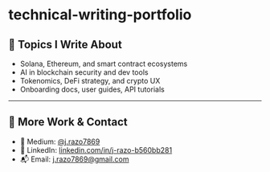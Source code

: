 # technical-writing-portfolio


## 🧠 Topics I Write About
- Solana, Ethereum, and smart contract ecosystems
- AI in blockchain security and dev tools
- Tokenomics, DeFi strategy, and crypto UX
- Onboarding docs, user guides, API tutorials

---

## 🔗 More Work & Contact

- 📰 Medium: [@j.razo7869](https://medium.com/@j.razo7869)
- 💼 LinkedIn: [linkedin.com/in/j-razo-b560bb281](https://www.linkedin.com/in/j-razo-b560bb281/)
- 📬 Email: j.razo7869@gmail.com
